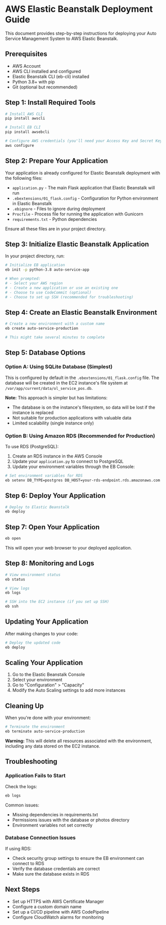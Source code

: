 # AWS Elastic Beanstalk Deployment Guide

This document provides step-by-step instructions for deploying your Auto Service Management System to AWS Elastic Beanstalk.

## Prerequisites

- AWS Account
- AWS CLI installed and configured
- Elastic Beanstalk CLI (eb-cli) installed
- Python 3.8+ with pip
- Git (optional but recommended)

## Step 1: Install Required Tools

```bash
# Install AWS CLI
pip install awscli

# Install EB CLI
pip install awsebcli

# Configure AWS credentials (you'll need your Access Key and Secret Key)
aws configure
```

## Step 2: Prepare Your Application

Your application is already configured for Elastic Beanstalk deployment with the following files:

- `application.py` - The main Flask application that Elastic Beanstalk will run
- `.ebextensions/01_flask.config` - Configuration for Python environment in Elastic Beanstalk
- `.ebignore` - Files to ignore during deployment
- `Procfile` - Process file for running the application with Gunicorn
- `requirements.txt` - Python dependencies

Ensure all these files are in your project directory.

## Step 3: Initialize Elastic Beanstalk Application

In your project directory, run:

```bash
# Initialize EB application
eb init -p python-3.8 auto-service-app

# When prompted:
# - Select your AWS region
# - Create a new application or use an existing one
# - Choose to use CodeCommit (optional)
# - Choose to set up SSH (recommended for troubleshooting)
```

## Step 4: Create an Elastic Beanstalk Environment

```bash
# Create a new environment with a custom name
eb create auto-service-production

# This might take several minutes to complete
```

## Step 5: Database Options

### Option A: Using SQLite Database (Simplest)

This is configured by default in the `.ebextensions/01_flask.config` file. The database will be created in the EC2 instance's file system at `/var/app/current/data/ol_service_pos.db`.

**Note:** This approach is simpler but has limitations:
- The database is on the instance's filesystem, so data will be lost if the instance is replaced
- Not suitable for production applications with valuable data
- Limited scalability (single instance only)

### Option B: Using Amazon RDS (Recommended for Production)

To use RDS (PostgreSQL):

1. Create an RDS instance in the AWS Console
2. Update your `application.py` to connect to PostgreSQL
3. Update your environment variables through the EB Console:

```bash
# Set environment variables for RDS
eb setenv DB_TYPE=postgres DB_HOST=your-rds-endpoint.rds.amazonaws.com DB_NAME=auto_service DB_USER=postgres DB_PASSWORD=your-password
```

## Step 6: Deploy Your Application

```bash
# Deploy to Elastic Beanstalk
eb deploy
```

## Step 7: Open Your Application

```bash
eb open
```

This will open your web browser to your deployed application.

## Step 8: Monitoring and Logs

```bash
# View environment status
eb status

# View logs
eb logs

# SSH into the EC2 instance (if you set up SSH)
eb ssh
```

## Updating Your Application

After making changes to your code:

```bash
# Deploy the updated code
eb deploy
```

## Scaling Your Application

1. Go to the Elastic Beanstalk Console
2. Select your environment
3. Go to "Configuration" > "Capacity"
4. Modify the Auto Scaling settings to add more instances

## Cleaning Up

When you're done with your environment:

```bash
# Terminate the environment
eb terminate auto-service-production
```

**Warning:** This will delete all resources associated with the environment, including any data stored on the EC2 instance.

## Troubleshooting

### Application Fails to Start

Check the logs:
```bash
eb logs
```

Common issues:
- Missing dependencies in requirements.txt
- Permissions issues with the database or photos directory
- Environment variables not set correctly

### Database Connection Issues

If using RDS:
- Check security group settings to ensure the EB environment can connect to RDS
- Verify the database credentials are correct
- Make sure the database exists in RDS

## Next Steps

- Set up HTTPS with AWS Certificate Manager
- Configure a custom domain name
- Set up a CI/CD pipeline with AWS CodePipeline
- Configure CloudWatch alarms for monitoring